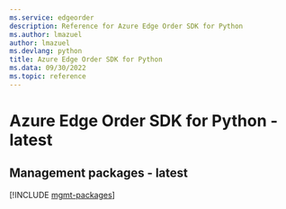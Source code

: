```yaml
---
ms.service: edgeorder
description: Reference for Azure Edge Order SDK for Python
ms.author: lmazuel
author: lmazuel
ms.devlang: python
title: Azure Edge Order SDK for Python
ms.data: 09/30/2022
ms.topic: reference
---
```

# Azure Edge Order SDK for Python - latest

## Management packages - latest
[!INCLUDE [mgmt-packages](edge-order-mgmt-index.md)]